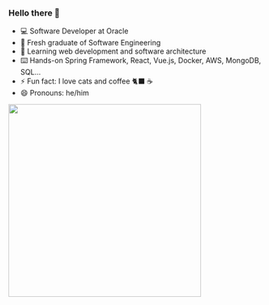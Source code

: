 ### Hello there 🤠

- 💻 Software Developer at Oracle
- 🔭 Fresh graduate of Software Engineering
- 🌱 Learning web development and software architecture
- ⌨️ Hands-on Spring Framework, React, Vue.js, Docker, AWS, MongoDB, SQL...
- ⚡ Fun fact: I love cats and coffee 🐈‍⬛ ☕️
- 😄 Pronouns: he/him
<!-- - 👯 I’m looking to collaborate on ... -->
<!-- - 🤔 I’m looking for help with ... -->
<!-- - 💬 Ask me about ... -->
<!-- - 📫 how to reach me: -->
<!--  - ✉️ oswaldo.adrian@live.com.mx -->
<!--  - 📷 os_osuna on instagram -->

<img width="380" src="https://github.com/ososuna/ososuna/blob/master/anime-dev.gif"/>
